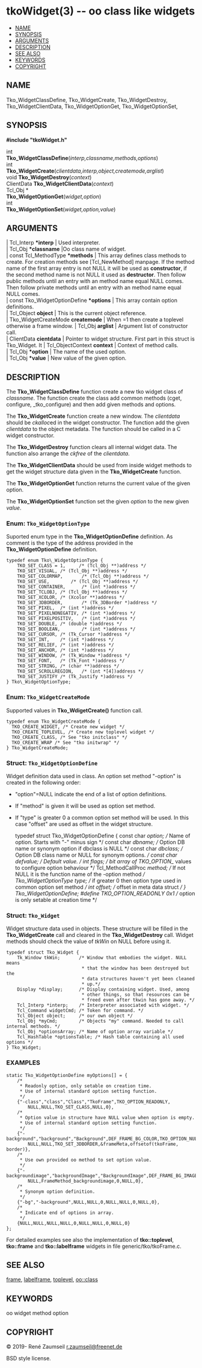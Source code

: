 # tkoWidget(3) -- oo class like widgets

*   [NAME](#NAME)
*   [SYNOPSIS](#SYNOPSIS)
*   [ARGUMENTS](#ARGUMENTS)  
*   [DESCRIPTION](#DESCRIPTION)  
*   [SEE ALSO](#SEE-ALSO)  
*   [KEYWORDS](#KEYWORDS)  
*   [COPYRIGHT](#COPYRIGHT)  

<a name="NAME"></a>
## NAME

Tko\_WidgetClassDefine,
Tko\_WidgetCreate,
Tko\_WidgetDestroy,
Tko\_WidgetClientData,
Tko\_WidgetOptionGet,
Tko\_WidgetOptionSet,

<a name="SYNOPSIS"></a>
## SYNOPSIS

**#include "tkoWidget.h"**

int  
**Tko\_WidgetClassDefine**(*interp,classname,methods,options*)  
int  
**Tko\_WidgetCreate**(*clientdata,interp,object,createmode,arglist*)  
void
**Tko\_WidgetDestroy**(*context*)  
ClientData
**Tko\_WidgetClientData**(*context*)  
Tcl\_Obj \*  
**Tko\_WidgetOptionGet**(*widget,option*)  
int  
**Tko\_WidgetOptionSet**(*widget,option,value*)  

<a name="ARGUMENTS"></a>
## ARGUMENTS

| Tcl\_Interp **\*interp** | Used interpreter.  
| Tcl\_Obj **\*classname** |Oo class name of widget.  
| const Tcl\_MethodType **\*methods** | This array defines class methods to create. For creation methods see [Tcl\_NewMethod] manpage. If the method name of the first array entry is not NULL it will be used as **constructor**, if the second method name is not NULL it used as **destructor**. Then follow public methods until an entry with an method name equal NULL comes. Then follow private methods until an entry with an method name equal NULL comes.  
| const Tko\_WidgetOptionDefine **\*options** | This array contain option definitions.  
| Tcl\_Object **object** | This is the current object reference.  
| Tko_WidgetCreateMode **createmode** | When =1 then create a toplevel otherwise a frame window.
| Tcl\_Obj **arglist** | Argument list of constructor call.  
| ClientData **cientdata** | Pointer to widget structure. First part in this struct is Tko\_Widget. It
| Tcl\_ObjectContext **context** | Context of method calls.  
| Tcl\_Obj **\*option** | The name of the used option.  
| Tcl\_Obj **\*value** | New value of the given option.

<a name="DESCRIPTION"></a>
## DESCRIPTION

The **Tko\_WidgetClassDefine** function create a new tko widget class of *classname*. The function create the class add common methods (cget, configure, \_tko\_configure) and then add given methods and options.

The **Tko\_WidgetCreate** function create a new window. The *clientdata* should be *ckalloc*ed in the widget constructor. The function add the given *clientdata* to the object metadata. The function should be called in a C widget constructor.

The **Tko\_WidgetDestroy** function clears all internal widget data. The function also arrange the *ckfree* of the *clientdata*.

The **Tko\_WidgetClientData** should be used from inside widget methods to get the widget structure data given in the **Tko\_WidgetCreate** function.

The **Tko\_WidgetOptionGet** function returns the current value of the given option.

The **Tko\_WidgetOptionSet** function set the given *option* to the new given *value*.

### Enum: `Tko_WidgetOptionType`

Suported enum type in the **Tko\_WidgetOptionDefine** definition. As comment is the type of the address provided in the **Tko\_WidgetOptionDefine** definition.

    typedef enum Tko\_WidgetOptionType {
        TKO_SET_CLASS = 1,     /* (Tcl_Obj **)address */
        TKO_SET_VISUAL, /* (Tcl_Obj **)address */
        TKO_SET_COLORMAP,       /* (Tcl_Obj **)address */
        TKO_SET_USE,        /* (Tcl_Obj **)address */
        TKO_SET_CONTAINER,      /* (int *)address */
        TKO_SET_TCLOBJ, /* (Tcl_Obj **)address */
        TKO_SET_XCOLOR, /* (Xcolor **)address */
        TKO_SET_3DBORDER,       /* (Tk_3DBorder *)address */
        TKO_SET_PIXEL,  /* (int *)address */
        TKO_SET_PIXELNONEGATIV, /* (int *)address */
        TKO_SET_PIXELPOSITIV,   /* (int *)address */
        TKO_SET_DOUBLE, /* (double *)address */
        TKO_SET_BOOLEAN,        /* (int *)address */
        TKO_SET_CURSOR, /* (Tk_Cursor *)address */
        TKO_SET_INT,    /* (int *)address */
        TKO_SET_RELIEF, /* (int *)address */
        TKO_SET_ANCHOR, /* (int *)address */
        TKO_SET_WINDOW, /* (Tk_Window *)address */
        TKO_SET_FONT,   /* (Tk_Font *)address */
        TKO_SET_STRING, /* (char **)address */
        TKO_SET_SCROLLREGION,   /* (int *[4])address */
        TKO_SET_JUSTIFY /* (Tk_Justify *)address */
    } Tko\_WidgetOptionType;

### Enum: `Tko_WidgetCreateMode`

Supported values in **Tko\_WdigetCreate()** function call.

    typedef enum Tko_WidgetCreateMode {
      TKO_CREATE_WIDGET, /* Create new widget */
      TKO_CREATE_TOPLEVEL, /* Create new toplevel widget */
      TKO_CREATE_CLASS, /* See "tko initclass" */
      TKO_CREATE_WRAP /* See "tko initwrap" */
    } Tko_WidgetCreateMode;

### Struct: `Tko_WidgetOptionDefine`

Widget definition data used in class.
An option set method "-option" is created in the following order:
  - "option"=NULL indicate the end of a list of option definitions.
  - If "method" is given it will be used as option set method.
  - If "type" is greater 0 a common option set method will be used.
    In this case "offset" are used as offset in the widget structure.

    typedef struct Tko_WidgetOptionDefine {
        const char *option;    /* Name of option. Starts with "-" minus sign */
        const char *dbname;    /* Option DB name or synonym option if dbclass is NULL */
        const char *dbclass;   /* Option DB class name or NULL for synonym options. */
        const char *defvalue;  /* Default value. */
        int flags;             /* bit array of TKO_OPTION_* values to configure option behaviour */
        Tcl_MethodCallProc *method;    /* If not NULL it is the function name of the -option method */
        Tko_WidgetOptionType type;  /* if greater 0 then option type used in common option set method */
        int offset;            /* offset in meta data struct */
    } Tko_WidgetOptionDefine;
    #define TKO_OPTION_READONLY 0x1 /* option is only setable at creation time */

### Struct: `Tko_Widget`

Widget structure data used in objects.
These structure will be filled in the **Tko\_WidgetCreate** call and cleared in
the **Tko\_WidgetDestroy** call. Widget methods should check the value of *tkWin* on NULL before using it.

    typedef struct Tko_Widget {
        Tk_Window tkWin;       /* Window that embodies the widget. NULL means
                                * that the window has been destroyed but the
                                * data structures haven't yet been cleaned
                                * up.*/
        Display *display;      /* Display containing widget. Used, among
                                * other things, so that resources can be
                                * freed even after tkwin has gone away. */
        Tcl_Interp *interp;    /* Interpreter associated with widget. */
        Tcl_Command widgetCmd; /* Token for command. */
        Tcl_Object object;     /* our own object */
        Tcl_Obj *myCmd;        /* Objects "my" command. Needed to call internal methods. */
        Tcl_Obj *optionsArray; /* Name of option array variable */
        Tcl_HashTable *optionsTable; /* Hash table containing all used options */
    } Tko_Widget;


<a name="EXAMPLES"></a>
### EXAMPLES

    static Tko_WidgetOptionDefine myOptions[] = {
        /*
         * Readonly option, only setable on creation time.
         * Use of internal standard option setting function.
         */
        {"-class","class","Class","TkoFrame",TKO_OPTION_READONLY,
            NULL,NULL,TKO_SET_CLASS,NULL,0},
        /*
         * Option value in structure have NULL value when option is empty.
         * Use of internal standard option setting function.
         */
        {"-background","background","Background",DEF_FRAME_BG_COLOR,TKO_OPTION_NULL,
            NULL,NULL,TKO_SET_3DBORDER,&frameMeta,offsetof(tkoFrame, border)},
        /*
         * Use own provided oo method to set option value.
         */
        {"-backgroundimage","backgroundImage","BackgroundImage",DEF_FRAME_BG_IMAGE,0,
            NULL,FrameMethod_backgroundimage,0,NULL,0},
        /*
         * Synonym option definition.
         */
        {"-bg","-background",NULL,NULL,0,NULL,NULL,0,NULL,0},
        /*
         * Indicate end of options in array.
         */
        {NULL,NULL,NULL,NULL,0,NULL,NULL,0,NULL,0}
    };

For detailed examples see also the implementation of **tko::toplevel**, **tko::frame** and **tko::labelframe** widgets in file generic/tko/tkoFrame.c.

<a name="SEE-ALSO"></a>
## SEE ALSO

[frame][], [labelframe][], [toplevel][], [oo::class][]

<a name="KEYWORDS"></a>
## KEYWORDS

oo widget method option

<a name="COPYRIGHT"></a>
## COPYRIGHT

&copy; 2019- René Zaumseil <r.zaumseil@freenet.de>

BSD style license.

[options]: options.htm
[frame]: frame.htm
[labelframe]: labelframe.htm
[toplevel]: toplevel.htm
[oo::class]: class.htm
[graph]: graph.htm
[path]: path.htm
[Tkpath]: <https://sourceforge.net/projects/tclbitprint/>
[Rbc]: <https://sourceforge.net/projects/rbctoolkit/>


